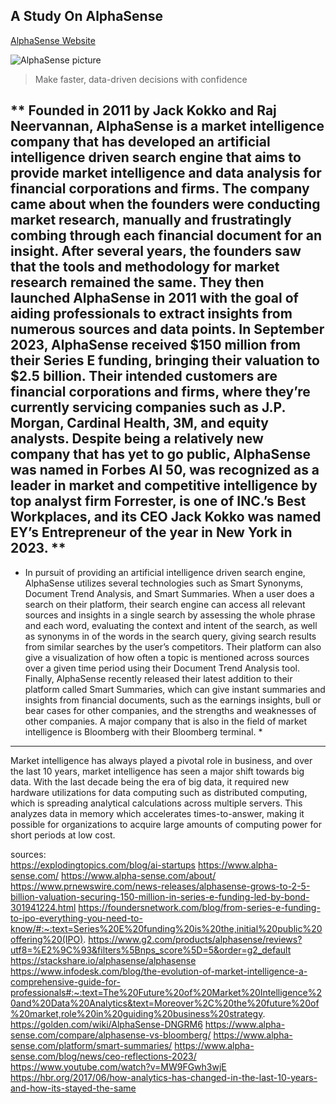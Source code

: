 ## A Study On AlphaSense

[AlphaSense Website](https://www.alpha-sense.com/)

![AlphaSense picture](https://www.alpha-sense.com/wp-content/uploads/2022/11/AlphaSense_072822-77-scaled.jpg)

> Make faster, data-driven decisions with confidence

** Founded in 2011 by Jack Kokko and Raj Neervannan, AlphaSense is a market intelligence company that has developed an artificial intelligence driven search engine that aims to provide market intelligence and data analysis for financial corporations and firms. The company came about when the founders were conducting market research, manually and frustratingly combing through each financial document for an insight. After several years, the founders saw that the tools and methodology for market research remained the same. They then launched AlphaSense in 2011 with the goal of aiding professionals to extract insights from numerous sources and data points. In September 2023, AlphaSense received $150 million from their Series E funding, bringing their valuation to $2.5 billion. Their intended customers are financial corporations and firms, where they’re currently servicing companies such as J.P. Morgan, Cardinal Health, 3M, and equity analysts. Despite being a relatively new company that has yet to go public, AlphaSense was named in Forbes AI 50, was recognized as a leader in market and competitive intelligence by top analyst firm Forrester, is one of INC.’s Best Workplaces, and its CEO Jack Kokko was named EY’s Entrepreneur of the year in New York in 2023. **
---
* In pursuit of providing an artificial intelligence driven search engine, AlphaSense utilizes several technologies such as Smart Synonyms, Document Trend Analysis, and Smart Summaries. When a user does a search on their platform, their search engine can access all relevant sources and insights in a single search by assessing the whole phrase and each word, evaluating the context and intent of the search, as well as synonyms in of the words in the search query, giving search results from similar searches by the user’s competitors. Their platform can also give a visualization of how often a topic is mentioned across sources over a given time period using their Document Trend Analysis tool. Finally, AlphaSense recently released their latest addition to their platform called Smart Summaries, which can give instant summaries and insights from financial documents, such as the earnings insights, bull or bear cases for other companies, and the strengths and weaknesses of other companies. A major company that is also in the field of market intelligence is Bloomberg with their Bloomberg terminal. *
---
Market intelligence has always played a pivotal role in business, and over the last 10 years, market intelligence has seen a major shift towards big data. With the last decade being the era of big data, it required new hardware utilizations for data computing such as distributed computing, which is spreading analytical calculations across multiple servers. This analyzes data in memory which accelerates times-to-answer, making it possible for organizations to acquire large amounts of computing power for short periods at low cost.

sources:		
https://explodingtopics.com/blog/ai-startups
https://www.alpha-sense.com/
https://www.alpha-sense.com/about/
https://www.prnewswire.com/news-releases/alphasense-grows-to-2-5-billion-valuation-securing-150-million-in-series-e-funding-led-by-bond-301941224.html
https://foundersnetwork.com/blog/from-series-e-funding-to-ipo-everything-you-need-to-know/#:~:text=Series%20E%20funding%20is%20the,initial%20public%20offering%20(IPO).
https://www.g2.com/products/alphasense/reviews?utf8=%E2%9C%93&filters%5Bnps_score%5D=5&order=g2_default
https://stackshare.io/alphasense/alphasense
https://www.infodesk.com/blog/the-evolution-of-market-intelligence-a-comprehensive-guide-for-professionals#:~:text=The%20Future%20of%20Market%20Intelligence%20and%20Data%20Analytics&text=Moreover%2C%20the%20future%20of%20market,role%20in%20guiding%20business%20strategy.
https://golden.com/wiki/AlphaSense-DNGRM6
https://www.alpha-sense.com/compare/alphasense-vs-bloomberg/
https://www.alpha-sense.com/platform/smart-summaries/
https://www.alpha-sense.com/blog/news/ceo-reflections-2023/
https://www.youtube.com/watch?v=MW9FGwh3wjE
https://hbr.org/2017/06/how-analytics-has-changed-in-the-last-10-years-and-how-its-stayed-the-same